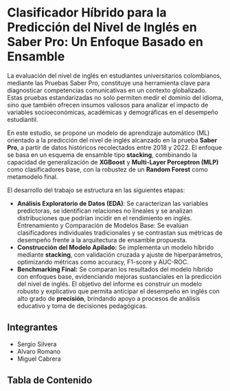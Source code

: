 # **Clasificador Híbrido para la Predicción del Nivel de Inglés en Saber Pro: Un Enfoque Basado en Ensamble**  

La evaluación del nivel de inglés en estudiantes universitarios colombianos, mediante las Pruebas Saber Pro, constituye una herramienta clave para diagnosticar competencias comunicativas en un contexto globalizado. Estas pruebas estandarizadas no solo permiten medir el dominio del idioma, sino que también ofrecen insumos valiosos para analizar el impacto de variables socioeconómicas, académicas y demográficas en el desempeño estudiantil.

En este estudio, se propone un modelo de aprendizaje automático (ML) orientado a la predicción del nivel de inglés alcanzado en la prueba **Saber Pro**, a partir de datos históricos recolectados entre $2018$ y $2022$. El enfoque se basa en un esquema de ensamble tipo **stacking**, combinando la capacidad de generalización de **XGBoost** y **Multi-Layer Perceptron (MLP)** como clasificadores base, con la robustez de un **Random Forest** como metamodelo final.

El desarrollo del trabajo se estructura en las siguientes etapas:

* **Análisis Exploratorio de Datos (EDA)**: Se caracterizan las variables predictoras, se identifican relaciones no lineales y se analizan distribuciones que podrían incidir en el rendimiento en inglés.
Entrenamiento y Comparación de Modelos Base: Se evalúan clasificadores individuales tradicionales y se contrastan sus métricas de desempeño frente a la arquitectura de ensamble propuesta.
* **Construcción del Modelo Apilado:** Se implementa un modelo híbrido mediante **stacking**, con validación cruzada y ajuste de hiperparámetros, optimizando métricas como accuracy, F1-score y AUC-ROC.
* **Benchmarking Final:** Se comparan los resultados del modelo híbrido con enfoques base, evidenciando mejoras sustanciales en la predicción del nivel de inglés.
El objetivo del informe es construir un modelo robusto y explicativo que permita anticipar el desempeño en inglés con alto grado de **precisión**, brindando apoyo a procesos de análisis educativo y toma de decisiones pedagógicas.

## **Integrantes**
- Sergio Silvera
- Alvaro Romano 
- Miguel Cabrera

## **Tabla de Contenido**
```{tableofcontents}
```
